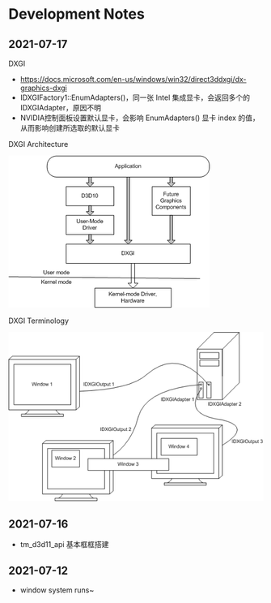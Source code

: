 # Development Notes


## 2021-07-17

DXGI

* https://docs.microsoft.com/en-us/windows/win32/direct3ddxgi/dx-graphics-dxgi
* IDXGIFactory1::EnumAdapters()，同一张 Intel 集成显卡，会返回多个的 IDXGIAdapter，原因不明
* NVIDIA控制面板设置默认显卡，会影响 EnumAdapters() 显卡 index 的值，从而影响创建所选取的默认显卡

DXGI Architecture

![](images/developing_notes/dxgi-dll.png)

DXGI Terminology

![](images/developing_notes/dxgi-terms.png)



## 2021-07-16

* tm_d3d11_api 基本框框搭建



## 2021-07-12

* window system runs~
